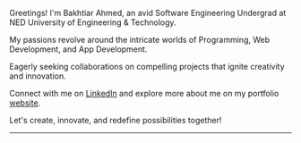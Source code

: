 Greetings! I'm Bakhtiar Ahmed, an avid Software Engineering Undergrad at NED University of Engineering & Technology.

My passions revolve around the intricate worlds of Programming, Web Development, and App Development.

Eagerly seeking collaborations on compelling projects that ignite creativity and innovation.

Connect with me on [LinkedIn](https://www.linkedin.com/in/bakhtiar-ahmed-313991249/) and explore more about me on my portfolio [website](https://bakhtiarahmed41.000webhostapp.com/).

Let's create, innovate, and redefine possibilities together!

---
<!---
BakhtiarAhmed41/BakhtiarAhmed41 is a ✨ special ✨ repository because its `README.md` (this file) appears on your GitHub profile.
You can click the Preview link to take a look at your changes.
--->
